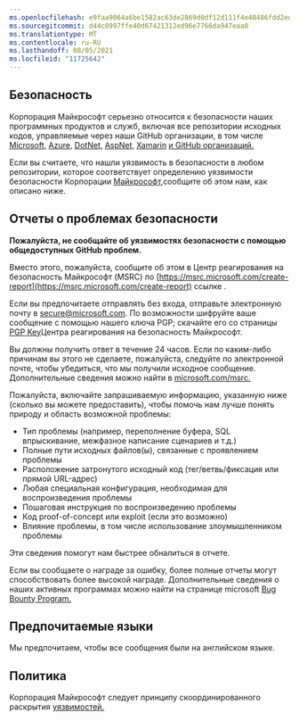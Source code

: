 ```yaml
---
ms.openlocfilehash: e9faa9064a6be1582ac63de2869d0df12d111f4e40486fdd2ede1d76edbd81dc
ms.sourcegitcommit: d44c0997ffe40d67421312ed96e7766da947eaa0
ms.translationtype: MT
ms.contentlocale: ru-RU
ms.lasthandoff: 08/05/2021
ms.locfileid: "11725642"
---
```

<!-- BEGIN MICROSOFT SECURITY.MD V0.0.5 BLOCK -->

## <a name="security"></a>Безопасность

Корпорация Майкрософт серьезно относится к безопасности наших программных продуктов и служб, включая все репозитории исходных кодов, управляемые через наши GitHub организации, в том числе [Microsoft,](https://github.com/Microsoft) [Azure,](https://github.com/Azure) [DotNet,](https://github.com/dotnet) [AspNet,](https://github.com/aspnet) [Xamarin](https://github.com/xamarin) [и GitHub организаций.](https://opensource.microsoft.com/)

Если вы считаете, что нашли уязвимость в безопасности в любом репозитории, которое соответствует определению уязвимости безопасности Корпорации [Майкрософт,](https://docs.microsoft.com/en-us/previous-versions/tn-archive/cc751383(v=technet.10))сообщите об этом нам, как описано ниже.

## <a name="reporting-security-issues"></a>Отчеты о проблемах безопасности

**Пожалуйста, не сообщайте об уязвимостях безопасности с помощью общедоступных GitHub проблем.**

Вместо этого, пожалуйста, сообщите об этом в Центр реагирования на безопасность Майкрософт (MSRC) по [https://msrc.microsoft.com/create-report](https://msrc.microsoft.com/create-report) ссылке .

Если вы предпочитаете отправлять без входа, отправьте электронную почту в [secure@microsoft.com](mailto:secure@microsoft.com).  По возможности шифруйте ваше сообщение с помощью нашего ключа PGP; скачайте его со страницы [PGP Key](https://www.microsoft.com/en-us/msrc/pgp-key-msrc)Центра реагирования на безопасность Майкрософт.

Вы должны получить ответ в течение 24 часов. Если по каким-либо причинам вы этого не сделаете, пожалуйста, следуйте по электронной почте, чтобы убедиться, что мы получили исходное сообщение. Дополнительные сведения можно найти в [microsoft.com/msrc.](https://www.microsoft.com/msrc) 

Пожалуйста, включайте запрашиваемую информацию, указанную ниже (сколько вы можете предоставить), чтобы помочь нам лучше понять природу и область возможной проблемы:

  * Тип проблемы (например, переполнение буфера, SQL впрыскивание, межфазное написание сценариев и т.д.)
  * Полные пути исходных файлов(ы), связанные с проявлением проблемы
  * Расположение затронутого исходный код (тег/ветвь/фиксация или прямой URL-адрес)
  * Любая специальная конфигурация, необходимая для воспроизведения проблемы
  * Пошаговая инструкция по воспроизведению проблемы
  * Код proof-of-concept или exploit (если это возможно)
  * Влияние проблемы, в том числе использование злоумышленником проблемы

Эти сведения помогут нам быстрее обналиться в отчете.

Если вы сообщаете о награде за ошибку, более полные отчеты могут способствовать более высокой награде. Дополнительные сведения о наших активных программах можно найти на странице microsoft [Bug Bounty Program.](https://microsoft.com/msrc/bounty)

## <a name="preferred-languages"></a>Предпочитаемые языки

Мы предпочитаем, чтобы все сообщения были на английском языке.

## <a name="policy"></a>Политика

Корпорация Майкрософт следует принципу скоординированного раскрытия [уязвимостей.](https://www.microsoft.com/en-us/msrc/cvd)

<!-- END MICROSOFT SECURITY.MD BLOCK -->